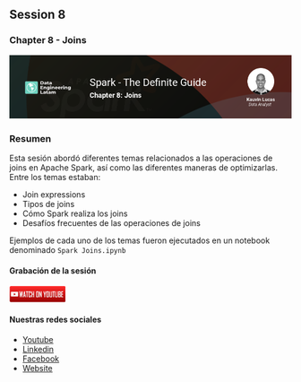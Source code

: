 ## Session 8
### Chapter 8 - Joins

![Banner Session 8](../assets/banner_session_8.png)

### Resumen
Esta sesión abordó diferentes temas relacionados a las operaciones de joins en Apache Spark, así como las diferentes maneras de optimizarlas. Entre los temas estaban:

* Join expressions
* Tipos de joins
* Cómo Spark realiza los joins
* Desafíos frecuentes de las operaciones de joins

Ejemplos de cada uno de los temas fueron ejecutados en un notebook denominado `Spark Joins.ipynb`

#### Grabación de la sesión

[![Watch Session 8](../assets/youtube.png)](https://www.youtube.com/watch?v=eiRgXmlkUPI)

#### Nuestras redes sociales
* [Youtube](https://www.youtube.com/channel/UCqFCoUEvxR23ymmih0GD7mQ?sub_confirmation=1 'Subscríbate al canal')
* [Linkedin](https://www.linkedin.com/company/data-engineering-latam/ 'Síganos en Linkedin')
* [Facebook](https://www.facebook.com/dataengineeringlatam/ 'Síganos en Facebook')
* [Website](https://expy.bio/dataengineeringlatam 'Nuestro website')
